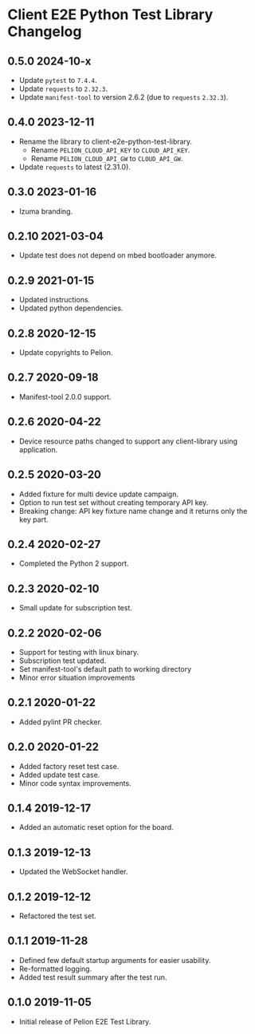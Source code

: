 # Client E2E Python Test Library Changelog

## 0.5.0 2024-10-x
- Update `pytest` to `7.4.4`.
- Update `requests` to `2.32.3`.
- Update `manifest-tool` to version 2.6.2 (due to `requests` `2.32.3`).

## 0.4.0 2023-12-11
- Rename the library to client-e2e-python-test-library.
    - Rename `PELION_CLOUD_API_KEY` to `CLOUD_API_KEY`.
    - Rename `PELION_CLOUD_API_GW` to `CLOUD_API_GW`.
- Update `requests` to latest (2.31.0).

## 0.3.0 2023-01-16
- Izuma branding.

## 0.2.10 2021-03-04
- Update test does not depend on mbed bootloader anymore.

## 0.2.9  2021-01-15
- Updated instructions.
- Updated python dependencies.

## 0.2.8  2020-12-15
- Update copyrights to Pelion.

## 0.2.7  2020-09-18
- Manifest-tool 2.0.0 support.

## 0.2.6  2020-04-22
- Device resource paths changed to support any client-library using application.

## 0.2.5  2020-03-20
- Added fixture for multi device update campaign.
- Option to run test set without creating temporary API key.
- Breaking change: API key fixture name change and it returns only the key part.

## 0.2.4  2020-02-27
- Completed the Python 2 support.

## 0.2.3  2020-02-10
- Small update for subscription test.

## 0.2.2  2020-02-06
- Support for testing with linux binary.
- Subscription test updated.
- Set manifest-tool's default path to working directory
- Minor error situation improvements

## 0.2.1  2020-01-22
- Added pylint PR checker.

## 0.2.0  2020-01-22
- Added factory reset test case.
- Added update test case.
- Minor code syntax improvements.

## 0.1.4  2019-12-17
- Added an automatic reset option for the board.

## 0.1.3  2019-12-13
- Updated the WebSocket handler.

## 0.1.2  2019-12-12
- Refactored the test set.

## 0.1.1  2019-11-28
- Defined few default startup arguments for easier usability.
- Re-formatted logging.
- Added test result summary after the test run.

## 0.1.0  2019-11-05
- Initial release of Pelion E2E Test Library.
